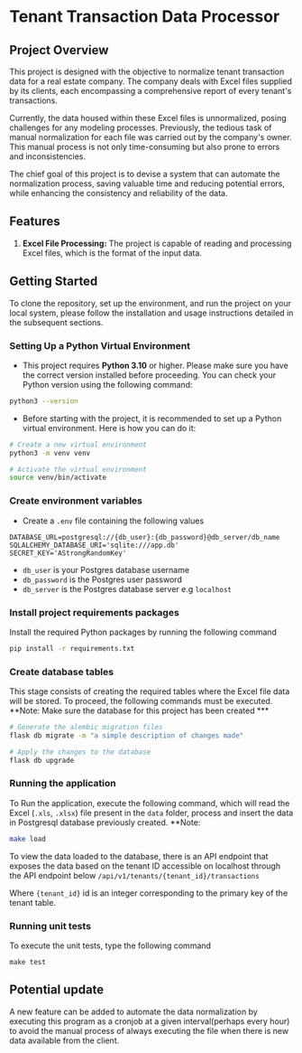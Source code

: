 # Tenant Transaction Data Processor

## Project Overview

This project is designed with the objective to normalize tenant transaction data for a real estate company. The company deals with Excel files supplied by its clients, each encompassing a comprehensive report of every tenant's transactions. 

Currently, the data housed within these Excel files is unnormalized, posing challenges for any modeling processes. Previously, the tedious task of manual normalization for each file was carried out by the company's owner. This manual process is not only time-consuming but also prone to errors and inconsistencies.

The chief goal of this project is to devise a system that can automate the normalization process, saving valuable time and reducing potential errors, while enhancing the consistency and reliability of the data.

## Features
1. **Excel File Processing:** The project is capable of reading and processing Excel files, which is the format of the input data.

## Getting Started

To clone the repository, set up the environment, and run the project on your local system, please follow the installation and usage instructions detailed in the subsequent sections.

### Setting Up a Python Virtual Environment
- This project requires **Python 3.10** or higher. Please make sure you have the correct version installed before proceeding. You can check your Python version using the following command:
```bash
python3 --version
```

- Before starting with the project, it is recommended to set up a Python virtual environment. Here is how you can do it:

```bash
# Create a new virtual environment
python3 -m venv venv

# Activate the virtual environment
source venv/bin/activate
```

### Create environment variables
- Create a `.env` file containing the following values
```
DATABASE_URL=postgresql://{db_user}:{db_password}@db_server/db_name
SQLALCHEMY_DATABASE_URI='sqlite:///app.db'
SECRET_KEY='AStrongRandomKey'
```
- `db_user` is your Postgres database username
- `db_password` is the Postgres user password
- `db_server` is the Postgres database server e.g `localhost`

### Install project requirements packages
Install the required Python packages by running the following command
```bash
pip install -r requirements.txt
```

### Create database tables
This stage consists of creating the required tables where the Excel file data will be stored.
To proceed, the following commands must be executed.
**Note: Make sure the database for this project has been created ***
```bash
# Generate the alembic migration files
flask db migrate -m "a simple description of changes made"

# Apply the changes to the database
flask db upgrade
```

### Running the application
To Run the application, execute the following command, which will read the Excel (`.xls`, `.xlsx`) file present in the `data` folder, process and insert the data in Postgresql database previously created.
**Note:

```bash
make load
```
To view the data loaded to the database, there is an API endpoint that exposes the data based on the tenant ID accessible on localhost through the API endpoint below
`/api/v1/tenants/{tenant_id}/transactions`

Where `{tenant_id}` id is an integer corresponding to the primary key of the tenant table.

### Running unit tests
To execute the unit tests, type the following command

`make test`

## Potential update
A new feature can be added to automate the data normalization by executing this program as a cronjob at a given interval(perhaps every hour) to avoid the manual process of always executing the file when there is new data available from the client. 


